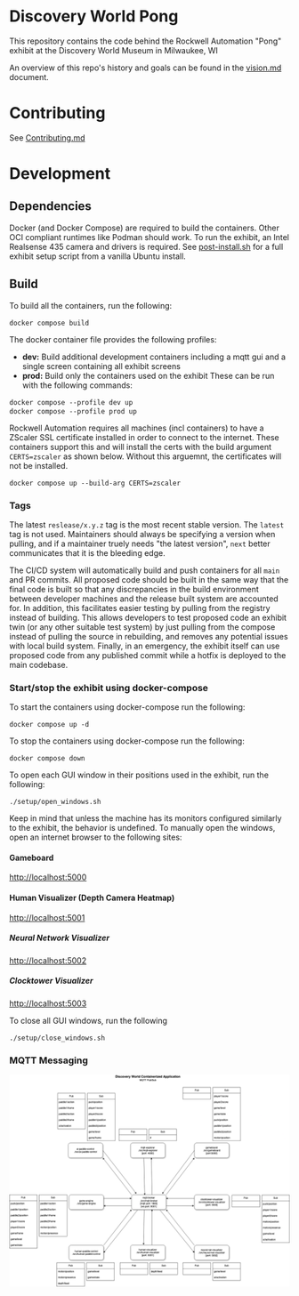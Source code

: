 # Discovery World Pong
This repository contains the code behind the Rockwell Automation "Pong" exhibit at the Discovery World Museum in Milwaukee, WI

An overview of this repo's history and goals can be found in the [vision.md](/docs/vision.md) document.

# Contributing
See [Contributing.md](CONTRIBUTING.md)

# Development
## Dependencies
Docker (and Docker Compose) are required to build the containers.
Other OCI compliant runtimes like Podman should work.
To run the exhibit, an Intel Realsense 435 camera and drivers is required.
See [post-install.sh](setup/post-install.sh) for a full exhibit setup script from a vanilla Ubuntu install.

## Build
To build all the containers, run the following:
```
docker compose build
```

The docker container file provides the following profiles:
- **dev:** Build additional development containers including a mqtt gui and a 
           single screen containing all exhibit screens
- **prod:** Build only the containers used on the exhibit
These can be run with the following commands:
```
docker compose --profile dev up
docker compose --profile prod up
```

Rockwell Automation requires all machines (incl containers) to have a ZScaler
SSL certificate installed in order to connect to the internet. These containers
support this and will install the certs with the build argument `CERTS=zscaler`
as shown below. Without this arguemnt, the certificates will not be installed.
```
docker compose up --build-arg CERTS=zscaler
```

### Tags
The latest `reslease/x.y.z` tag is the most recent stable version. 
The `latest` tag is not used.
Maintainers should always be specifying a version when pulling, and if a maintainer truely needs
"the latest version", `next` better communicates that it is the bleeding edge.

The CI/CD system will automatically build and push containers for all `main` and PR commits.
All proposed code should be built in the same way that the final code is built so that any 
discrepancies in the build environment between developer machines and the release built system are 
accounted for.
In addition, this facilitates easier testing by pulling from the registry instead of building. 
This allows developers to test proposed code an exhibit twin (or any other suitable test system) by
just pulling from the compose instead of pulling the source in rebuilding, and removes any potential
issues with local build system.
Finally, in an emergency, the exhibit itself can use proposed code from any published commit while a
hotfix is deployed to the main codebase.

### Start/stop the exhibit using docker-compose
To start the containers using docker-compose run the following:
```
docker compose up -d
```
To stop the containers using docker-compose run the following:
```
docker compose down
```

To open each GUI window in their positions used in the exhibit, run the following:
```
./setup/open_windows.sh
```
Keep in mind that unless the machine has its monitors configured similarly to the exhibit, the behavior is undefined.
To manually open the windows, open an internet browser to the following sites:
#### Gameboard
[http://localhost:5000](http://localhost:5000)
#### Human Visualizer (Depth Camera Heatmap)
[http://localhost:5001](http://localhost:5001)
##### Neural Network Visualizer
[http://localhost:5002](http://localhost:5002)
##### Clocktower Visualizer
[http://localhost:5003](http://localhost:5003)

To close all GUI windows, run the following
```
./setup/close_windows.sh
```


### MQTT Messaging
![MQTT Messaging Diagram](/docs/assets/mqtt_messaging_diagram.png "MQTT Messaging Diagram")
